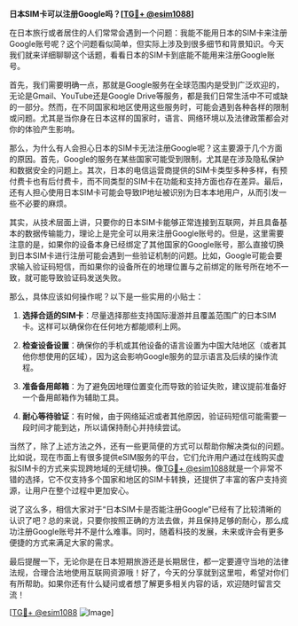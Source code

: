 **日本SIM卡可以注册Google吗？[[TG💪+ @esim1088](https://t.me/s/esim1088)]**

在日本旅行或者居住的人们常常会遇到一个问题：我能不能用日本的SIM卡来注册Google账号呢？这个问题看似简单，但实际上涉及到很多细节和背景知识。今天我们就来详细聊聊这个话题，看看日本的SIM卡到底能不能用来注册Google账号。

首先，我们需要明确一点，那就是Google服务在全球范围内是受到广泛欢迎的，无论是Gmail、YouTube还是Google Drive等服务，都是我们日常生活中不可或缺的一部分。然而，在不同国家和地区使用这些服务时，可能会遇到各种各样的限制或问题。尤其是当你身在日本这样的国家时，语言、网络环境以及法律政策都会对你的体验产生影响。

那么，为什么有人会担心日本的SIM卡无法注册Google呢？这主要源于几个方面的原因。首先，Google的服务在某些国家可能受到限制，尤其是在涉及隐私保护和数据安全的问题上。其次，日本的电信运营商提供的SIM卡类型多种多样，有预付费卡也有后付费卡，而不同类型的SIM卡在功能和支持方面也存在差异。最后，还有人担心使用日本SIM卡可能会导致IP地址被识别为日本本地用户，从而引发一些不必要的麻烦。

其实，从技术层面上讲，只要你的日本SIM卡能够正常连接到互联网，并且具备基本的数据传输能力，理论上是完全可以用来注册Google账号的。但是，这里需要注意的是，如果你的设备本身已经绑定了其他国家的Google账号，那么直接切换到日本SIM卡进行注册可能会遇到一些验证机制的问题。比如，Google可能会要求输入验证码短信，而如果你的设备所在的地理位置与之前绑定的账号所在地不一致，就可能导致验证码发送失败。

那么，具体应该如何操作呢？以下是一些实用的小贴士：

1. **选择合适的SIM卡**：尽量选择那些支持国际漫游并且覆盖范围广的日本SIM卡。这样可以确保你在任何地方都能顺利上网。

2. **检查设备设置**：确保你的手机或其他设备的语言设置为中国大陆地区（或者其他你想使用的区域），因为这会影响Google服务的显示语言及后续的操作流程。

3. **准备备用邮箱**：为了避免因地理位置变化而导致的验证失败，建议提前准备好一个备用邮箱作为辅助工具。

4. **耐心等待验证**：有时候，由于网络延迟或者其他原因，验证码短信可能需要一段时间才能到达，所以请保持耐心并持续尝试。

当然了，除了上述方法之外，还有一些更简便的方式可以帮助你解决类似的问题。比如说，现在市面上有很多提供eSIM服务的平台，它们允许用户通过在线购买虚拟SIM卡的方式来实现跨地域的无缝切换。像[TG💪+ @esim1088](https://t.me/s/esim1088)就是一个非常不错的选择，它不仅支持多个国家和地区的SIM卡转换，还提供了丰富的客户支持资源，让用户在整个过程中更加安心。

说了这么多，相信大家对于“日本SIM卡是否能注册Google”已经有了比较清晰的认识了吧？总的来说，只要你按照正确的方法去做，并且保持足够的耐心，那么成功注册Google账号并不是什么难事。同时，随着科技的发展，未来或许会有更多便捷的方式来满足大家的需求。

最后提醒一下，无论你是在日本短期旅游还是长期居住，都一定要遵守当地的法律法规，合理合法地使用互联网资源哦！好了，今天的分享就到这里啦，希望对你们有所帮助。如果你还有什么疑问或者想了解更多相关内容的话，欢迎随时留言交流！

[[TG💪+ @esim1088](https://t.me/s/esim1088) ![Image](https://i.postimg.cc/4NQfJmqS/Snipaste-2025-05-13-00-14-12.png)]